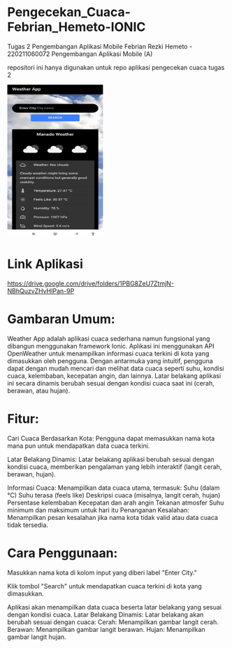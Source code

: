 # Pengecekan_Cuaca-Febrian_Hemeto-IONIC

Tugas 2 Pengembangan Aplikasi Mobile
Febrian Rezki Hemeto - 220211060072
Pengembangan Aplikasi Mobile (A)

repositori ini hanya digunakan untuk repo aplikasi pengecekan cuaca tugas 2

![gif](https://github.com/keqi000/Pengecekan_Cuaca-Febrian_Hemeto-IONIC/blob/main/src/assets/11zon_created-GIF.gif?raw=true)

# Link Aplikasi

https://drive.google.com/drive/folders/1PBG8ZeU7ZtmjN-NBhQuzvZHvHIPan-9P

# Gambaran Umum:

Weather App adalah aplikasi cuaca sederhana namun fungsional yang dibangun menggunakan framework Ionic. Aplikasi ini menggunakan API OpenWeather untuk menampilkan informasi cuaca terkini di kota yang dimasukkan oleh pengguna. Dengan antarmuka yang intuitif, pengguna dapat dengan mudah mencari dan melihat data cuaca seperti suhu, kondisi cuaca, kelembaban, kecepatan angin, dan lainnya. Latar belakang aplikasi ini secara dinamis berubah sesuai dengan kondisi cuaca saat ini (cerah, berawan, atau hujan).

# Fitur:

Cari Cuaca Berdasarkan Kota: Pengguna dapat memasukkan nama kota mana pun untuk mendapatkan data cuaca terkini.

Latar Belakang Dinamis: Latar belakang aplikasi berubah sesuai dengan kondisi cuaca, memberikan pengalaman yang lebih interaktif (langit cerah, berawan, hujan).

Informasi Cuaca: Menampilkan data cuaca utama, termasuk:
Suhu (dalam °C)
Suhu terasa (feels like)
Deskripsi cuaca (misalnya, langit cerah, hujan)
Persentase kelembaban
Kecepatan dan arah angin
Tekanan atmosfer
Suhu minimum dan maksimum untuk hari itu
Penanganan Kesalahan: Menampilkan pesan kesalahan jika nama kota tidak valid atau data cuaca tidak tersedia.

# Cara Penggunaan:

Masukkan nama kota di kolom input yang diberi label "Enter City."

Klik tombol "Search" untuk mendapatkan cuaca terkini di kota yang dimasukkan.

Aplikasi akan menampilkan data cuaca beserta latar belakang yang sesuai dengan kondisi cuaca.
Latar Belakang Dinamis: Latar belakang akan berubah sesuai dengan cuaca:
Cerah: Menampilkan gambar langit cerah.
Berawan: Menampilkan gambar langit berawan.
Hujan: Menampilkan gambar langit hujan.
